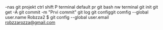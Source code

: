 -nas git projekt
ctrl shift P
terminal default pr
git bash
nw terminal
git init
git get -A
git commit -m "Prvi commit"
git log
git configgit comfig --global user.name Robzza2
$ git config --global user.email robzzarozza@gmail.com
